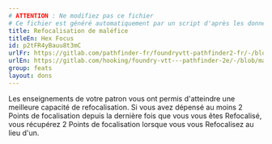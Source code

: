 ```yaml
---
# ATTENTION : Ne modifiez pas ce fichier
# Ce fichier est généré automatiquement par un script d'après les données du module Foundry VTT officiel et de sa traduction
title: Refocalisation de maléfice
titleEn: Hex Focus
id: p2tFR4yBauu8t3mC
urlFr: https://gitlab.com/pathfinder-fr/foundryvtt-pathfinder2-fr/-/blob/master/data/feats/p2tFR4yBauu8t3mC.htm
urlEn: https://gitlab.com/hooking/foundry-vtt---pathfinder-2e/-/blob/master/packs/data/feats.db/hex-focus.json
group: feats
layout: dons
---
```

Les enseignements de votre patron vous ont permis d'atteindre une meilleure capacité de refocalisation. Si vous avez dépensé au moins 2 Points de focalisation depuis la dernière fois que vous vous êtes <a class="entity-link" data-pack="pf2e.actionspf2e" data-id="OSefkMgojBLqmRDh" draggable="true">Refocalisé</a>, vous récupérez 2 Points de focalisation lorsque vous vous Refocalisez au lieu d'un.



